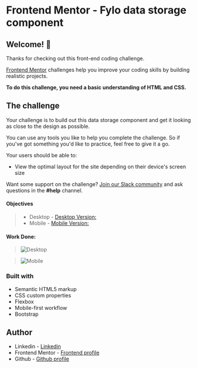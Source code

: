# Frontend Mentor - Fylo data storage component

## Welcome! 👋

Thanks for checking out this front-end coding challenge.

[Frontend Mentor](https://www.frontendmentor.io) challenges help you improve your coding skills by building realistic projects.

**To do this challenge, you need a basic understanding of HTML and CSS.**

## The challenge

Your challenge is to build out this data storage component and get it looking as close to the design as possible.

You can use any tools you like to help you complete the challenge. So if you've got something you'd like to practice, feel free to give it a go.

Your users should be able to:

- View the optimal layout for the site depending on their device's screen size

Want some support on the challenge? [Join our Slack community](https://www.frontendmentor.io/slack) and ask questions in the **#help** channel.

#### Objectives
>
> - Desktop - [Desktop Version: ](https://user-images.githubusercontent.com/80013958/124234842-ef7bc300-daea-11eb-94de-85e5d29800a2.jpg)
> - Mobile  - [Mobile Version: ](https://user-images.githubusercontent.com/80013958/124234809-e68af180-daea-11eb-944c-f9c7b3e54bbe.jpg)


#### Work Done: 
> ![Desktop](https://user-images.githubusercontent.com/80013958/124341825-9fa60600-db95-11eb-893b-0780b6c8aae1.png)

> ![Mobile](https://user-images.githubusercontent.com/80013958/124341837-b3516c80-db95-11eb-964c-cf4b4586255a.png)




### Built with

- Semantic HTML5 markup
- CSS custom properties
- Flexbox
- Mobile-first workflow
- Bootstrap

## Author

- Linkedin - [Linkedin](https://www.linkedin.com/in/leanquiroga95/)
- Frontend Mentor - [Frontend profile](https://www.frontendmentor.io/profile/leandroquiroga)
- Github - [Github profile](https://github.com/leandroquiroga)

